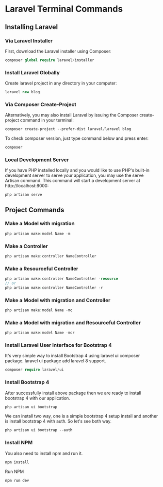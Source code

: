 # Laravel Terminal Commands
## Installing Laravel

### Via Laravel Installer
First, download the Laravel installer using Composer:
```php
composer global require laravel/installer 
```

### Install Laravel Globally
Create laravel project in any directory in your computer:
```php
laravel new blog 
```

### Via Composer Create-Project
Alternatively, you may also install Laravel by issuing the Composer create-project command in your terminal:
```php
composer create-project --prefer-dist laravel/laravel blog 
```
To check composer version, just type command below and press enter:
```php
composer 
```

### Local Development Server
If you have PHP installed locally and you would like to use PHP's built-in development server to serve your application, you may use the serve Artisan command. This command will start a development server at http://localhost:8000:
```php
php artisan serve
```

## Project Commands
### Make a Model with migration
```php
php artisan make:model Name -m
```

### Make a Controller
```php
php artisan make:controller NameController
```

### Make a Resourceful Controller
```php
php artisan make:controller NameController -resource
// or
php artisan make:controller NameController -r
```

### Make a Model with migration and Controller
```php
php artisan make:model Name -mc
```

### Make a Model with migration and Resourceful Controller
```php
php artisan make:model Name -mcr
```

### Install Laravel User Interface for Bootstrap 4
It's very simple way to install Bootstrap 4 using laravel ui composer package. laravel ui package add laravel 8 support.
```php
composer require laravel/ui
```

### Install Bootstrap 4
After successfully install above package then we are ready to install bootstrap 4 with our application.
```php
php artisan ui bootstrap
```
We can install two way, one is a simple bootstrap 4 setup install and another is install bootstrap 4 with auth. So let's see both way.
```php
php artisan ui bootstrap --auth
```

### Install NPM
You also need to install npm and run it.
```php
npm install
```
Run NPM
```php
npm run dev
```
